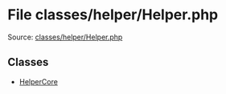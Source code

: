 File classes/helper/Helper.php
=========

Source: [classes/helper/Helper.php](https://github.com/PrestaShop/PrestaShop/blob/1.5.5.0/classes/helper/Helper.php)


Classes
-------

* [HelperCore](class.HelperCore.md)

